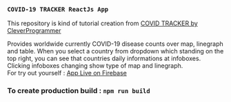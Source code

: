 ### `COVID-19 TRACKER ReactJs App`

This repository is kind of tutorial creation from [COVID TRACKER by CleverProgrammer](https://www.youtube.com/watch?v=cF3pIMJUZxM)
<br />

Provides worldwide currently COVID-19 disease counts over map, linegraph and table. When you select a country from dropdown which standing on the top right, you can see that countries daily informations at infoboxes.
<br />
Clicking infoboxes changing show type of map and linegraph. 
<br />
For try out yourself : [App Live on Firebase](https://covid-19-tracker-d8c20.web.app)
<br />

### To create production build : `npm run build` 
